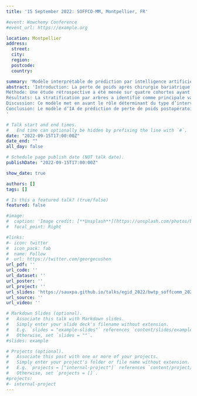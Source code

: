 ```yaml
---
title: '15 September 2022: SOFFCO-MM, Montpellier, FR'

#event: Wowchemy Conference
#event_url: https://example.org

location: Montpellier
address:
  street:
  city:
  region:
  postcode:
  country:

summary: 'Modèle interprétable de prédiction par intelligence artificielle de la trajectoire de perte de poids à 5 ans après chirurgie bariatrique.'
abstract: 'Introduction: La perte de poids après chirurgie bariatrique varie dans le temps, selon le patient et le type d’intervention. La prédiction à long terme de celle-ci est une information capitale pour la prise de décision clinique. Ce travail propose une approche par intelligence artificielle (IA) pour prédire de façon personnalisée et interprétable la trajectoire postopératoire du poids.
Méthode: Une étude rétrospective a été menée sur quatre cohortes ayant bénéficié d’une chirurgie bariatrique avec un suivi jusqu’à 5 ans. Un modèle d’IA a été entrainé sur des cohortes A (Lille, n=1498, dont n=704 bypass gastriques (RYGB), n=220 sleeve gastrectomies (SG) et n=223 anneau gastriques (AG)) et B (Montpellier, SG, n=348). Les caractéristiques les plus prédictives parmi les >1000 attributs préopératoires enregistrés ont été sélectionnées par l’algorithme LASSO puis utilisées afin de construire des arbres de régression interprétables prédisant la perte de poids postopératoire jusqu’à 5 ans. Le modèle final a été comparé à la littérature au moyen de l’erreur quadratique moyenne (RMSE), puis validé sur deux cohortes externes C (France, SG-RYGB, n=237) et D (Pays-Bas, SG-RYGB-AG, n=5888).
Résultats: La stratification par arbres a identifié comme principale variable de partitionnement le type d’intervention, suivi de l’âge, du statut et de la durée du DT2, ces deux dernières étant associées à une perte de poids moindre. Le modèle d’IA s’est révélé plus précis que ceux de la littérature, et fonctionne simultanément pour tout type d’intervention et toute date de visite jusqu’à 5 ans. L’erreur de prédiction en Indice de Masse Corporelle (IMC) sur les cohortes de validation a été de 3,3, 4,1 et 4,7 kg/m² à 1, 2 et 5 ans après chirurgie. Ce modèle est disponible sous forme d’un calculateur en ligne, utilisable par le patient et les soignants pour optimiser la décision clinique et le suivi postopératoire.
Discussion: Ce modèle met en avant le rôle déterminant du type d’intervention, de l’âge, du statut et de la durée du DT2 dans la prédiction du poids à long terme. Par exemple, pour un patient RYGB avec diabète court (< 3 ans), la perte de poids prédite a été de 33,2% contre 33,1% en moyenne dans la cohorte A, et 32% dans la cohorte D.
Conclusion: Le modèle d’IA de prédiction de perte de poids postopératoire à long terme est plus précis que les modèles classiques et met en évidence l’importance potentielle de la durée du DT2, auparavant absente des modèles de décision clinique.
'

# Talk start and end times.
#   End time can optionally be hidden by prefixing the line with `#`.
date: "2022-09-15T17:00:00Z"
date_end: ""
all_day: false

# Schedule page publish date (NOT talk date).
publishDate: "2022-09-15T17:00:00Z"

show_date: true

authors: []
tags: []

# Is this a featured talk? (true/false)
featured: false

#image:
#  caption: 'Image credit: [**Unsplash**](https://unsplash.com/photos/bzdhc5b3Bxs)'
#  focal_point: Right

#links:
#- icon: twitter
#  icon_pack: fab
#  name: Follow
#  url: https://twitter.com/georgecushen
url_pdf: ''
url_code: ''
url_dataset: ''
url_poster: ''
url_project: ''
url_slides: 'https://sauxpa.github.io/talks/egid_2022/bwtp_soffcomm_2022.odp'
url_source: ''
url_video: ''

# Markdown Slides (optional).
#   Associate this talk with Markdown slides.
#   Simply enter your slide deck's filename without extension.
#   E.g. `slides = "example-slides"` references `content/slides/example-slides.md`.
#   Otherwise, set `slides = ""`.
#slides: example

# Projects (optional).
#   Associate this post with one or more of your projects.
#   Simply enter your project's folder or file name without extension.
#   E.g. `projects = ["internal-project"]` references `content/project/deep-learning/index.md`.
#   Otherwise, set `projects = []`.
#projects:
#- internal-project
---
```


